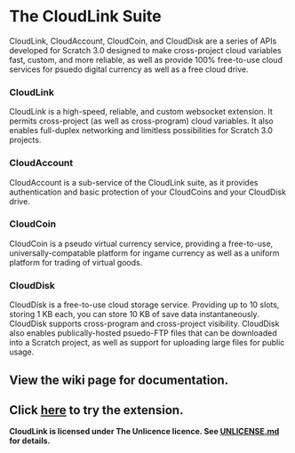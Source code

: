 # The CloudLink Suite

CloudLink, CloudAccount, CloudCoin, and CloudDisk are a series of APIs developed for Scratch 3.0 designed to make cross-project cloud variables fast, custom, and more reliable, as well as provide 100% free-to-use cloud services for psuedo digital currency as well as a free cloud drive.

### CloudLink
CloudLink is a high-speed, reliable, and custom websocket extension. It permits cross-project (as well as cross-program) cloud variables. It also enables full-duplex networking and limitless possibilities for Scratch 3.0 projects.

### CloudAccount
CloudAccount is a sub-service of the CloudLink suite, as it provides authentication and basic protection of your CloudCoins and your CloudDisk drive.

### CloudCoin
CloudCoin is a pseudo virtual currency service, providing a free-to-use, universally-compatable platform for ingame currency as well as a uniform platform for trading of virtual goods.

### CloudDisk
CloudDisk is a free-to-use cloud storage service. Providing up to 10 slots, storing 1 KB each, you can store 10 KB of save data instantaneously. CloudDisk supports cross-program and cross-project visibility. CloudDisk also enables publically-hosted psuedo-FTP files that can be downloaded into a Scratch project, as well as support for uploading large files for public usage.

## View the wiki page for documentation.
## Click [here](https://sheeptester.github.io/scratch-gui/?url=https://mikedev101.github.io/cloudlink/src/Clients/S2-2.js) to try the extension.

**CloudLink is licensed under The Unlicence licence. See [UNLICENSE.md](https://github.com/MikeDev101/cloudlink/blob/master/UNLICENSE.md) for details.**
